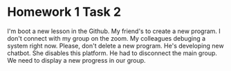 # Homework 1 Task 2

I'm boot a new lesson in the Github.
My friend's to create a new program.
I don't connect with my group on the zoom.
My colleagues debuging a system right now.
Please, don't delete a new program.
He's developing new chatbot.
She disables this platform.
He had to disconnect the main group.
We need to display a new progress in our group.
